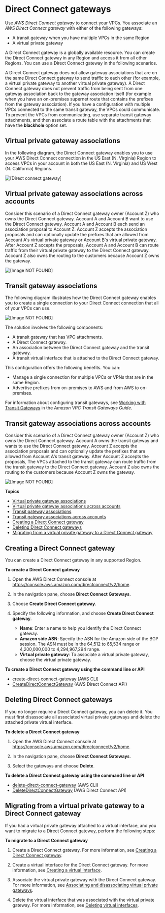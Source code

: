 # Direct Connect gateways<a name="direct-connect-gateways-intro"></a>

Use *AWS Direct Connect gateway* to connect your VPCs\. You associate an *AWS Direct Connect gateway* with either of the following gateways: 
+ A transit gateway when you have multiple VPCs in the same Region
+ A virtual private gateway

 A Direct Connect gateway is a globally available resource\. You can create the Direct Connect gateway in any Region and access it from all other Regions\. You can use a Direct Connect gateway in the following scenarios\.

A Direct Connect gateway does not allow gateway associations that are on the same Direct Connect gateway to send traffic to each other \(for example, a virtual private gateway to another virtual private gateway\)\. A Direct Connect gateway does not prevent traffic from being sent from one gateway association back to the gateway association itself \(for example when you have an on\-premises supernet route that contains the prefixes from the gateway association\)\. If you have a configuration with multiple VPCs connected to the same transit gateway, the VPCs could communicate\. To prevent the VPCs from communicating, use separate transit gateway attachments, and then associate a route table with the attachments that have the **blackhole** option set\.

## Virtual private gateway associations<a name="virtual-private-gateway"></a>

In the following diagram, the Direct Connect gateway enables you to use your AWS Direct Connect connection in the US East \(N\. Virginia\) Region to access VPCs in your account in both the US East \(N\. Virginia\) and US West \(N\. California\) Regions\.

![\[Direct connect gateway\]](http://docs.aws.amazon.com/directconnect/latest/UserGuide/images/dx-gateway.png)

## Virtual private gateway associations across accounts<a name="virtual-private-gateway-across-accounts"></a>

Consider this scenario of a Direct Connect gateway owner \(Account Z\) who owns the Direct Connect gateway\. Account A and Account B want to use the Direct Connect gateway\. Account A and Account B each send an association proposal to Account Z\. Account Z accepts the association proposals and can optionally update the prefixes that are allowed from Account A's virtual private gateway or Account B's virtual private gateway\. After Account Z accepts the proposals, Account A and Account B can route traffic from their virtual private gateway to the Direct Connect gateway\. Account Z also owns the routing to the customers because Account Z owns the gateway\.

![\[Image NOT FOUND\]](http://docs.aws.amazon.com/directconnect/latest/UserGuide/images/ma-vpc.png)

## Transit gateway associations<a name="transit-gateway"></a>

The following diagram illustrates how the Direct Connect gateway enables you to create a single connection to your Direct Connect connection that all of your VPCs can use\.

![\[Image NOT FOUND\]](http://docs.aws.amazon.com/directconnect/latest/UserGuide/images/direct-connect-tgw.png)

The solution involves the following components:
+ A transit gateway that has VPC attachments\.
+ A Direct Connect gateway\.
+ An association between the Direct Connect gateway and the transit gateway\.
+ A transit virtual interface that is attached to the Direct Connect gateway\.

This configuration offers the following benefits\. You can:
+ Manage a single connection for multiple VPCs or VPNs that are in the same Region\.
+ Advertise prefixes from on\-premises to AWS and from AWS to on\-premises\.

For information about configuring transit gateways, see [Working with Transit Gateways](https://docs.aws.amazon.com/vpc/latest/tgw/tgw-dcg-attachments.html) in the *Amazon VPC Transit Gateways Guide*\.

## Transit gateway associations across accounts<a name="transit-gateway-across-accounts"></a>

Consider this scenario of a Direct Connect gateway owner \(Account Z\) who owns the Direct Connect gateway\. Account A owns the transit gateway and wants to use the Direct Connect gateway\. Account Z accepts the association proposals and can optionally update the prefixes that are allowed from Account A's transit gateway\. After Account Z accepts the proposals, The VPCs attached to the transit gateway can route traffic from the transit gateway to the Direct Connect gateway\. Account Z also owns the routing to the customers because Account Z owns the gateway\.

![\[Image NOT FOUND\]](http://docs.aws.amazon.com/directconnect/latest/UserGuide/images/direct-connect-ma-tgw.png)

**Topics**
+ [Virtual private gateway associations](#virtual-private-gateway)
+ [Virtual private gateway associations across accounts](#virtual-private-gateway-across-accounts)
+ [Transit gateway associations](#transit-gateway)
+ [Transit gateway associations across accounts](#transit-gateway-across-accounts)
+ [Creating a Direct Connect gateway](#create-direct-connect-gateway)
+ [Deleting Direct Connect gateways](#delete-direct-connect-gateway)
+ [Migrating from a virtual private gateway to a Direct Connect gateway](#migrate-to-direct-connect-gateway)

## Creating a Direct Connect gateway<a name="create-direct-connect-gateway"></a>

You can create a Direct Connect gateway in any supported Region\. 

**To create a Direct Connect gateway**

1. Open the AWS Direct Connect console at [https://console\.aws\.amazon\.com/directconnect/v2/home](https://console.aws.amazon.com/directconnect/v2/home)\.

1. In the navigation pane, choose **Direct Connect Gateways**\.

1. Choose **Create Direct Connect gateway**\.

1. Specify the following information, and choose **Create Direct Connect gateway**\.
   + **Name**: Enter a name to help you identify the Direct Connect gateway\.
   + **Amazon side ASN**: Specify the ASN for the Amazon side of the BGP session\. The ASN must be in the 64,512 to 65,534 range or 4,200,000,000 to 4,294,967,294 range\.
   + **Virtual private gateway**: To associate a virtual private gateway, choose the virtual private gateway\.

**To create a Direct Connect gateway using the command line or API**
+ [create\-direct\-connect\-gateway](https://docs.aws.amazon.com/cli/latest/reference/directconnect/create-direct-connect-gateway.html) \(AWS CLI\)
+ [CreateDirectConnectGateway](https://docs.aws.amazon.com/directconnect/latest/APIReference/API_CreateDirectConnectGateway.html) \(AWS Direct Connect API\)

## Deleting Direct Connect gateways<a name="delete-direct-connect-gateway"></a>

If you no longer require a Direct Connect gateway, you can delete it\. You must first disassociate all associated virtual private gateways and delete the attached private virtual interface\.

**To delete a Direct Connect gateway**

1. Open the AWS Direct Connect console at [https://console\.aws\.amazon\.com/directconnect/v2/home](https://console.aws.amazon.com/directconnect/v2/home)\.

1. In the navigation pane, choose **Direct Connect Gateways**\.

1. Select the gateways and choose **Delete**\.

**To delete a Direct Connect gateway using the command line or API**
+ [delete\-direct\-connect\-gateway](https://docs.aws.amazon.com/cli/latest/reference/directconnect/delete-direct-connect-gateway.html) \(AWS CLI\)
+ [DeleteDirectConnectGateway](https://docs.aws.amazon.com/directconnect/latest/APIReference/API_DeleteDirectConnectGateway.html) \(AWS Direct Connect API\)

## Migrating from a virtual private gateway to a Direct Connect gateway<a name="migrate-to-direct-connect-gateway"></a>

If you had a virtual private gateway attached to a virtual interface, and you want to migrate to a Direct Connect gateway, perform the following steps:

**To migrate to a Direct Connect gateway**

1. Create a Direct Connect gateway\. For more information, see [Creating a Direct Connect gateway](#create-direct-connect-gateway)\.

1. Create a virtual interface for the Direct Connect gateway\. For more information, see [Creating a virtual interface](create-vif.md)\.

1. Associate the virtual private gateway with the Direct Connect gateway\. For more information, see [Associating and disassociating virtual private gateways](virtualgateways.md#associate-vgw-with-direct-connect-gateway)\.

1. Delete the virtual interface that was associated with the virtual private gateway\. For more information, see [Deleting virtual interfaces](deletevif.md)\.